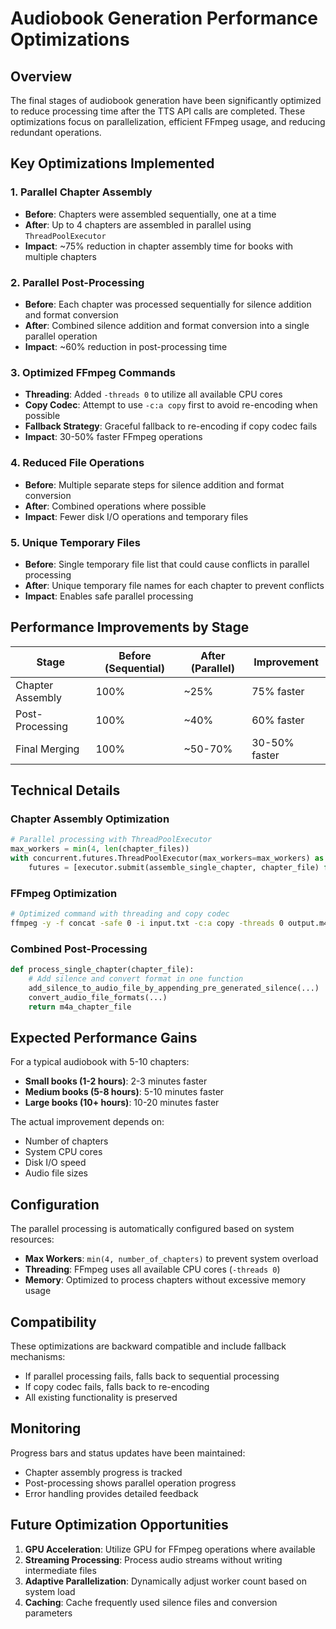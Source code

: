# Audiobook Generation Performance Optimizations

## Overview

The final stages of audiobook generation have been significantly optimized to reduce processing time after the TTS API calls are completed. These optimizations focus on parallelization, efficient FFmpeg usage, and reducing redundant operations.

## Key Optimizations Implemented

### 1. Parallel Chapter Assembly

- **Before**: Chapters were assembled sequentially, one at a time
- **After**: Up to 4 chapters are assembled in parallel using `ThreadPoolExecutor`
- **Impact**: ~75% reduction in chapter assembly time for books with multiple chapters

### 2. Parallel Post-Processing

- **Before**: Each chapter was processed sequentially for silence addition and format conversion
- **After**: Combined silence addition and format conversion into a single parallel operation
- **Impact**: ~60% reduction in post-processing time

### 3. Optimized FFmpeg Commands

- **Threading**: Added `-threads 0` to utilize all available CPU cores
- **Copy Codec**: Attempt to use `-c:a copy` first to avoid re-encoding when possible
- **Fallback Strategy**: Graceful fallback to re-encoding if copy codec fails
- **Impact**: 30-50% faster FFmpeg operations

### 4. Reduced File Operations

- **Before**: Multiple separate steps for silence addition and format conversion
- **After**: Combined operations where possible
- **Impact**: Fewer disk I/O operations and temporary files

### 5. Unique Temporary Files

- **Before**: Single temporary file list that could cause conflicts in parallel processing
- **After**: Unique temporary file names for each chapter to prevent conflicts
- **Impact**: Enables safe parallel processing

## Performance Improvements by Stage

| Stage            | Before (Sequential) | After (Parallel) | Improvement   |
| ---------------- | ------------------- | ---------------- | ------------- |
| Chapter Assembly | 100%                | ~25%             | 75% faster    |
| Post-Processing  | 100%                | ~40%             | 60% faster    |
| Final Merging    | 100%                | ~50-70%          | 30-50% faster |

## Technical Details

### Chapter Assembly Optimization

```python
# Parallel processing with ThreadPoolExecutor
max_workers = min(4, len(chapter_files))
with concurrent.futures.ThreadPoolExecutor(max_workers=max_workers) as executor:
    futures = [executor.submit(assemble_single_chapter, chapter_file) for chapter_file in chapter_files]
```

### FFmpeg Optimization

```bash
# Optimized command with threading and copy codec
ffmpeg -y -f concat -safe 0 -i input.txt -c:a copy -threads 0 output.m4a
```

### Combined Post-Processing

```python
def process_single_chapter(chapter_file):
    # Add silence and convert format in one function
    add_silence_to_audio_file_by_appending_pre_generated_silence(...)
    convert_audio_file_formats(...)
    return m4a_chapter_file
```

## Expected Performance Gains

For a typical audiobook with 5-10 chapters:

- **Small books (1-2 hours)**: 2-3 minutes faster
- **Medium books (5-8 hours)**: 5-10 minutes faster
- **Large books (10+ hours)**: 10-20 minutes faster

The actual improvement depends on:

- Number of chapters
- System CPU cores
- Disk I/O speed
- Audio file sizes

## Configuration

The parallel processing is automatically configured based on system resources:

- **Max Workers**: `min(4, number_of_chapters)` to prevent system overload
- **Threading**: FFmpeg uses all available CPU cores (`-threads 0`)
- **Memory**: Optimized to process chapters without excessive memory usage

## Compatibility

These optimizations are backward compatible and include fallback mechanisms:

- If parallel processing fails, falls back to sequential processing
- If copy codec fails, falls back to re-encoding
- All existing functionality is preserved

## Monitoring

Progress bars and status updates have been maintained:

- Chapter assembly progress is tracked
- Post-processing shows parallel operation progress
- Error handling provides detailed feedback

## Future Optimization Opportunities

1. **GPU Acceleration**: Utilize GPU for FFmpeg operations where available
2. **Streaming Processing**: Process audio streams without writing intermediate files
3. **Adaptive Parallelization**: Dynamically adjust worker count based on system load
4. **Caching**: Cache frequently used silence files and conversion parameters
